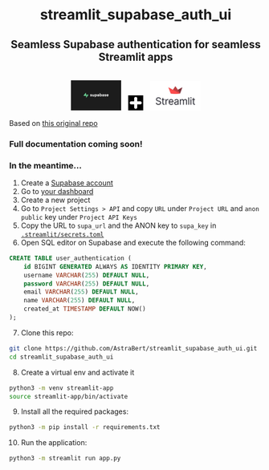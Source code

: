 <div align="center">
<h1>streamlit_supabase_auth_ui</h1>
<h2>Seamless Supabase authentication for seamless Streamlit apps</h2>
</div>
<br>
<div align="center">
    <img src="imgs/supabase_logo.png" alt="Supabase Logo" width="100" style="margin-right: 10px;">
    <img src="imgs/plus.jpg" alt="plus" width="30" style="margin-right: 10px;">
    <img src="imgs/streamlit_logo.jpg" alt="Streamlit Logo" width="100">
</div>

Based on [this original repo](https://github.com/GauriSP10/streamlit_login_auth_ui)

### Full documentation coming soon!

### In the meantime...

1. Create a [Supabase account](https://supabase.com/dashboard/sign-up)
2. Go to [your dashboard](https://supabase.com/dashboard/projects)
3. Create a new project
4. Go to `Project Settings > API` and copy `URL` under `Project URL` and `anon public` key under `Project API Keys`
5. Copy the URL to `supa_url` and the ANON key to `supa_key` in [`.streamlit/secrets.toml`](./.streamlit/secrets.toml)
6. Open SQL editor on Supabase and execute the following command:
```sql
CREATE TABLE user_authentication (
    id BIGINT GENERATED ALWAYS AS IDENTITY PRIMARY KEY,
    username VARCHAR(255) DEFAULT NULL,
    password VARCHAR(255) DEFAULT NULL,
    email VARCHAR(255) DEFAULT NULL,
    name VARCHAR(255) DEFAULT NULL,
    created_at TIMESTAMP DEFAULT NOW()
);
```
7. Clone this repo:
```bash
git clone https://github.com/AstraBert/streamlit_supabase_auth_ui.git
cd streamlit_supabase_auth_ui
```
8. Create a virtual env and activate it
```bash
python3 -m venv streamlit-app
source streamlit-app/bin/activate
```
9. Install all the required packages:
```bash
python3 -m pip install -r requirements.txt
```
10. Run the application:
```bash
python3 -m streamlit run app.py
```